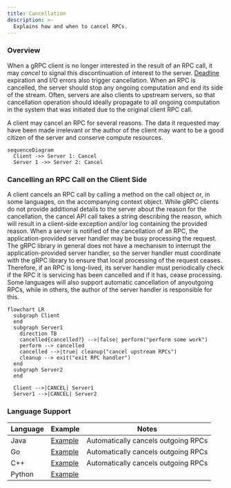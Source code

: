 ```yaml
---
title: Cancellation
description: >-
  Explains how and when to cancel RPCs.
---
```


### Overview

When a gRPC client is no longer interested in the result of an RPC call, it may
_cancel_ to signal this discontinuation of interest to the server.
[Deadline](/docs/guides/deadlines/) expiration and I/O errors
also trigger cancellation.  When an RPC is cancelled, the server should stop
any ongoing computation and end its side of the stream. Often, servers are also
clients to upstream servers, so that cancellation operation should ideally
propagate to all ongoing computation in the system that was initiated due to
the original client RPC call.

A client may cancel an RPC for several reasons. The data it requested may have
been made irrelevant or the author of the client may want to be a good citizen
of the server and conserve compute resources.

```mermaid
sequenceDiagram
  Client ->> Server 1: Cancel
  Server 1 ->> Server 2: Cancel
```


### Cancelling an RPC Call on the Client Side

A client cancels an RPC call by calling a method on the call object or, in some
languages, on the accompanying context object. While gRPC clients do not
provide additional details to the server about the reason for the cancellation,
the cancel API call takes a string describing the reason, which will result in
a client-side exception and/or log containing the provided reason. When a
server is notified of the cancellation of an RPC, the application-provided
server handler may be busy processing the request. The gRPC library in general
does not have a mechanism to interrupt the application-provided server handler,
so the server handler must coordinate with the gRPC library to ensure that
local processing of the request ceases.  Therefore, if an RPC is long-lived,
its server handler must periodically check if the RPC it is servicing has been
cancelled and if it has, cease processing.  Some languages will also
support automatic cancellation of anyoutgoing RPCs, while in others, the author
of the server handler is responsible for this.


```mermaid
flowchart LR
  subgraph Client
  end
  subgraph Server1
    direction TB
    cancelled{cancelled?} -->|false| perform("perform some work")
    perform --> cancelled
    cancelled -->|true| cleanup("cancel upstream RPCs")
    cleanup --> exit("exit RPC handler")
  end
  subgraph Server2
  end

  Client -->|CANCEL| Server1
  Server1 -->|CANCEL| Server2
```

### Language Support

| Language | Example        | Notes                            |
|----------|----------------|----------------------------------|
| Java     |[Example](https://github.com/grpc/grpc-java/tree/master/examples/src/main/java/io/grpc/examples/cancellation)|Automatically cancels outgoing RPCs|
| Go       |[Example](https://github.com/grpc/grpc-go/tree/master/examples/features/cancellation)|Automatically cancels outgoing RPCs|
| C++      |[Example](https://github.com/grpc/grpc/tree/master/examples/cpp/cancellation)|Automatically cancels outgoing RPCs|
| Python | [Example](https://github.com/grpc/grpc/tree/master/examples/python/cancellation)||

